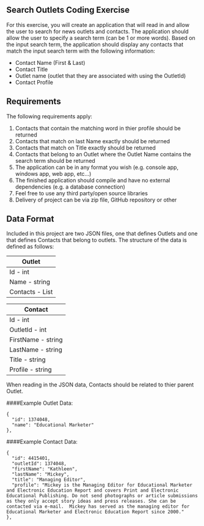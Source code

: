 ## Search Outlets Coding Exercise
For this exercise, you will create an application that will read in and allow the
user to search for news outlets and contacts. The application should allow the user to specify a search term 
(can be 1 or more words).  Based on the input search term, the application should display
any contacts that match the input search term with the following information: 

* Contact Name (First & Last)
* Contact Title
* Outlet name (outlet that they are associated with using the OutletId)
* Contact Profile

## Requirements
The following requirements apply:

1. Contacts that contain the matching word in thier profile should be returned
2. Contacts that match on last Name exactly should be returned
3. Contacts that match on Title exactly should be returned
4. Contacts that belong to an Outlet where the Outlet Name contains the search term should be returned
5. The application can be in any format you wish (e.g. console app, windows app, web app, etc…)
6. The finished application should compile and have no external dependencies (e.g. a database connection)
7. Feel free to use any third party/open source libraries
8. Delivery of project can be via zip file, GitHub repository or other

## Data Format
Included in this project are two JSON files, one that defines Outlets and one that defines Contacts
 that belong to outlets. The structure of the data is defined as follows:

| Outlet                   |
|--------------------------|
| Id - int                 |
| Name - string            |
| Contacts - List<Contact> |


| Contact            |
|--------------------|
| Id - int           |
| OutletId - int     |
| FirstName - string |
| LastName - string  |
| Title - string     |
| Profile - string   |

When reading in the JSON data, Contacts should be related to thier parent Outlet.

####Example Outlet Data:
```
{
  "id": 1374048,
  "name": "Educational Marketer"
},
```

####Example Contact Data:
```
{
  "id": 4415401,
  "outletId": 1374048,
  "firstName": "Kathleen",
  "lastName": "Mickey",
  "title": "Managing Editor",
  "profile": "Mickey is the Managing Editor for Educational Marketer and Electronic Education Report and covers Print and Electronic Educational Publishing. Do not send photographs or article submissions as they only accept story ideas and press releases. She can be contacted via e-mail.  Mickey has served as the managing editor for Educational Marketer and Electronic Education Report since 2000."
},
```
